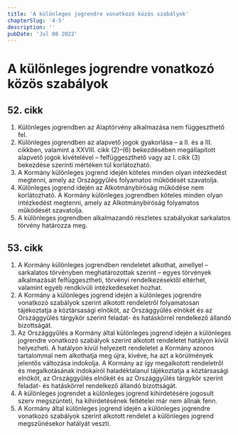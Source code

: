 ```yaml
---
title: 'A különleges jogrendre vonatkozó közös szabályok'
chapterSlug: '4-5'
description: ''
pubDate: 'Jul 08 2022'
---
```


# A különleges jogrendre vonatkozó közös szabályok

## 52. cikk
1. Különleges jogrendben az Alaptörvény alkalmazása nem függeszthető fel.
2. Különleges jogrendben az alapvető jogok gyakorlása – a II. és a III. cikkben, valamint a XXVIII. cikk (2)–(6) bekezdésében megállapított alapvető jogok kivételével – felfüggeszthető vagy az I. cikk (3) bekezdése szerinti mértéken túl korlátozható.
3. A Kormány különleges jogrend idején köteles minden olyan intézkedést megtenni, amely az Országgyűlés folyamatos működését szavatolja.
4. Különleges jogrend idején az Alkotmánybíróság működése nem korlátozható. A Kormány különleges jogrendben köteles minden olyan intézkedést megtenni, amely az Alkotmánybíróság folyamatos működését szavatolja.
5. A különleges jogrendben alkalmazandó részletes szabályokat sarkalatos törvény határozza meg.

## 53. cikk
1. A Kormány különleges jogrendben rendeletet alkothat, amellyel – sarkalatos törvényben meghatározottak szerint – egyes törvények alkalmazását felfüggesztheti, törvényi rendelkezésektől eltérhet, valamint egyéb rendkívüli intézkedéseket hozhat.
2. A Kormány a különleges jogrend idején a különleges jogrendre vonatkozó szabályok szerint alkotott rendeletről folyamatosan tájékoztatja a köztársasági elnököt, az Országgyűlés elnökét és az Országgyűlés tárgykör szerint feladat- és hatáskörrel rendelkező állandó bizottságát.
3. Az Országgyűlés a Kormány által különleges jogrend idején a különleges jogrendre vonatkozó szabályok szerint alkotott rendeletet hatályon kívül helyezheti. A hatályon kívül helyezett rendeletet a Kormány azonos tartalommal nem alkothatja meg újra, kivéve, ha azt a körülmények jelentős változása indokolja. A Kormány az így megalkotott rendeletről és megalkotásának indokairól haladéktalanul tájékoztatja a köztársasági elnököt, az Országgyűlés elnökét és az Országgyűlés tárgykör szerint feladat- és hatáskörrel rendelkező állandó bizottságát.
4. A különleges jogrendet a különleges jogrend kihirdetésére jogosult szerv megszünteti, ha kihirdetésének feltételei már nem állnak fenn.
5. A Kormány által különleges jogrend idején a különleges jogrendre vonatkozó szabályok szerint alkotott rendelet a különleges jogrend megszűnésekor hatályát veszti.
